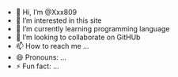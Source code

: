 - 👋 Hi, I’m @Xxx809
- 👀 I’m interested in this site
- 🌱 I’m currently learning programming language
- 💞️ I’m looking to collaborate on GitHUb
- 📫 How to reach me ...
- 😄 Pronouns: ...
- ⚡ Fun fact: ...

<!---
Xxx809/Xxx809 is a ✨ special ✨ repository because its `README.md` (this file) appears on your GitHub profile.
You can click the Preview link to take a look at your changes.
--->
